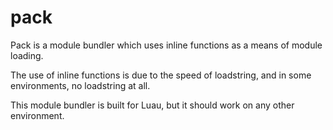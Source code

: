 # pack

Pack is a module bundler which uses inline functions as a means of module loading.

The use of inline functions is due to the speed of loadstring, and in some environments, no loadstring at all.

This module bundler is built for Luau, but it should work on any other environment.
